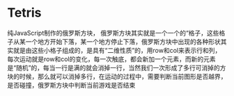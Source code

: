 # Tetris
纯JavaScript制作的俄罗斯方块，
俄罗斯方块其实就是一个一个的“格子，这些格子从某一个地方开始下落，某一个地方停止下落，俄罗斯方块中出现的各种形状其实就是由这些小格子组成的，是具有“二维性质”的，用row和col来表示行和列，每次运动就是row和col的变化，每一次触底，都会新加一个元素，而新的元素是“随机”的，每当一行是满的就会消掉一行，当然我们一次形成了多行可消掉的方块的时候，那么就可以消掉多行，在运动的过程中，需要判断当前图形是否越界，是否碰撞，俄罗斯方块中判断当前游戏是否结束
